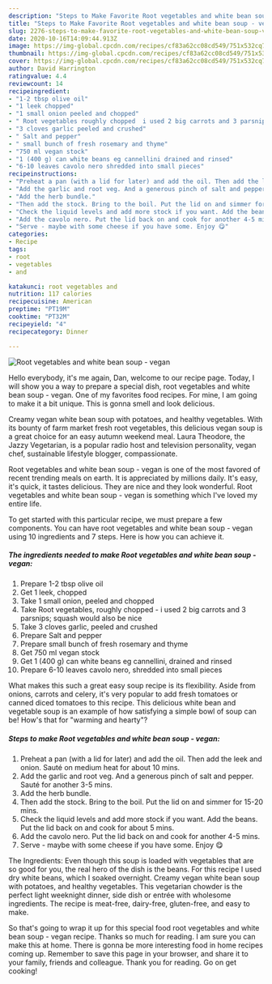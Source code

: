 ```yaml
---
description: "Steps to Make Favorite Root vegetables and white bean soup - vegan"
title: "Steps to Make Favorite Root vegetables and white bean soup - vegan"
slug: 2276-steps-to-make-favorite-root-vegetables-and-white-bean-soup-vegan
date: 2020-10-16T14:09:44.913Z
image: https://img-global.cpcdn.com/recipes/cf83a62cc08cd549/751x532cq70/root-vegetables-and-white-bean-soup-vegan-recipe-main-photo.jpg
thumbnail: https://img-global.cpcdn.com/recipes/cf83a62cc08cd549/751x532cq70/root-vegetables-and-white-bean-soup-vegan-recipe-main-photo.jpg
cover: https://img-global.cpcdn.com/recipes/cf83a62cc08cd549/751x532cq70/root-vegetables-and-white-bean-soup-vegan-recipe-main-photo.jpg
author: David Harrington
ratingvalue: 4.4
reviewcount: 14
recipeingredient:
- "1-2 tbsp olive oil"
- "1 leek chopped"
- "1 small onion peeled and chopped"
- " Root vegetables roughly chopped  i used 2 big carrots and 3 parsnips squash would also be nice"
- "3 cloves garlic peeled and crushed"
- " Salt and pepper"
- " small bunch of fresh rosemary and thyme"
- "750 ml vegan stock"
- "1 (400 g) can white beans eg cannellini drained and rinsed"
- "6-10 leaves cavolo nero shredded into small pieces"
recipeinstructions:
- "Preheat a pan (with a lid for later) and add the oil. Then add the leek and onion. Sauté on medium heat for about 10 mins."
- "Add the garlic and root veg. And a generous pinch of salt and pepper. Sauté for another 3-5 mins."
- "Add the herb bundle."
- "Then add the stock. Bring to the boil. Put the lid on and simmer for 15-20 mins."
- "Check the liquid levels and add more stock if you want. Add the beans. Put the lid back on and cook for about 5 mins."
- "Add the cavolo nero. Put the lid back on and cook for another 4-5 mins."
- "Serve - maybe with some cheese if you have some. Enjoy 😋"
categories:
- Recipe
tags:
- root
- vegetables
- and

katakunci: root vegetables and 
nutrition: 117 calories
recipecuisine: American
preptime: "PT19M"
cooktime: "PT32M"
recipeyield: "4"
recipecategory: Dinner

---
```



![Root vegetables and white bean soup - vegan](https://img-global.cpcdn.com/recipes/cf83a62cc08cd549/751x532cq70/root-vegetables-and-white-bean-soup-vegan-recipe-main-photo.jpg)

Hello everybody, it's me again, Dan, welcome to our recipe page. Today, I will show you a way to prepare a special dish, root vegetables and white bean soup - vegan. One of my favorites food recipes. For mine, I am going to make it a bit unique. This is gonna smell and look delicious.

Creamy vegan white bean soup with potatoes, and healthy vegetables. With its bounty of farm market fresh root vegetables, this delicious vegan soup is a great choice for an easy autumn weekend meal. Laura Theodore, the Jazzy Vegetarian, is a popular radio host and television personality, vegan chef, sustainable lifestyle blogger, compassionate.

Root vegetables and white bean soup - vegan is one of the most favored of recent trending meals on earth. It is appreciated by millions daily. It's easy, it's quick, it tastes delicious. They are nice and they look wonderful. Root vegetables and white bean soup - vegan is something which I've loved my entire life.


To get started with this particular recipe, we must prepare a few components. You can have root vegetables and white bean soup - vegan using 10 ingredients and 7 steps. Here is how you can achieve it.

<!--inarticleads1-->

##### The ingredients needed to make Root vegetables and white bean soup - vegan:

1. Prepare 1-2 tbsp olive oil
1. Get 1 leek, chopped
1. Take 1 small onion, peeled and chopped
1. Take  Root vegetables, roughly chopped - i used 2 big carrots and 3 parsnips; squash would also be nice
1. Take 3 cloves garlic, peeled and crushed
1. Prepare  Salt and pepper
1. Prepare  small bunch of fresh rosemary and thyme
1. Get 750 ml vegan stock
1. Get 1 (400 g) can white beans eg cannellini, drained and rinsed
1. Prepare 6-10 leaves cavolo nero, shredded into small pieces


What makes this such a great easy soup recipe is its flexibility. Aside from onions, carrots and celery, it&#39;s very popular to add fresh tomatoes or canned diced tomatoes to this recipe. This delicious white bean and vegetable soup is an example of how satisfying a simple bowl of soup can be! How&#39;s that for &#34;warming and hearty&#34;? 

<!--inarticleads2-->

##### Steps to make Root vegetables and white bean soup - vegan:

1. Preheat a pan (with a lid for later) and add the oil. Then add the leek and onion. Sauté on medium heat for about 10 mins.
1. Add the garlic and root veg. And a generous pinch of salt and pepper. Sauté for another 3-5 mins.
1. Add the herb bundle.
1. Then add the stock. Bring to the boil. Put the lid on and simmer for 15-20 mins.
1. Check the liquid levels and add more stock if you want. Add the beans. Put the lid back on and cook for about 5 mins.
1. Add the cavolo nero. Put the lid back on and cook for another 4-5 mins.
1. Serve - maybe with some cheese if you have some. Enjoy 😋


The Ingredients: Even though this soup is loaded with vegetables that are so good for you, the real hero of the dish is the beans. For this recipe I used dry white beans, which I soaked overnight. Creamy vegan white bean soup with potatoes, and healthy vegetables. This vegetarian chowder is the perfect light weeknight dinner, side dish or entrée with wholesome ingredients. The recipe is meat-free, dairy-free, gluten-free, and easy to make. 

So that's going to wrap it up for this special food root vegetables and white bean soup - vegan recipe. Thanks so much for reading. I am sure you can make this at home. There is gonna be more interesting food in home recipes coming up. Remember to save this page in your browser, and share it to your family, friends and colleague. Thank you for reading. Go on get cooking!
